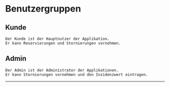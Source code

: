 # Benutzergruppen

## Kunde

    Der Kunde ist der Hauptnutzer der Applikation.
    Er kann Reservierungen und Stornierungen vornehmen.

## Admin

    Der Admin ist der Administrator der Applikationen.
    Er kann Stornierungen vornehmen und den Inzidenzwert eintragen.

---
